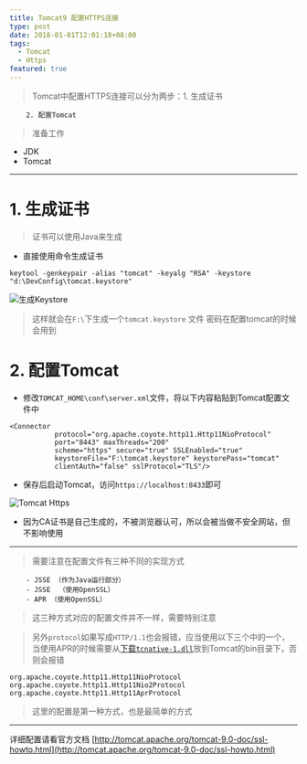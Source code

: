 ```yaml
---
title: Tomcat9 配置HTTPS连接
type: post
date: 2018-01-01T12:01:18+08:00
tags:
  - Tomcat
  - Https
featured: true
---
```


> Tomcat中配置HTTPS连接可以分为两步：1. 生成证书

        2. 配置Tomcat

> 准备工作

- JDK
- Tomcat

---

# 1. 生成证书

> 证书可以使用Java来生成

- 直接使用命令生成证书

```
keytool -genkeypair -alias "tomcat" -keyalg "RSA" -keystore "d:\DevConfig\tomcat.keystore"
```

![生成Keystore](http://img.blog.csdn.net/20170424210011905?watermark/2/text/aHR0cDovL2Jsb2cuY3Nkbi5uZXQvdTAxMzM2MDg1MA==/font/5a6L5L2T/fontsize/400/fill/I0JBQkFCMA==/dissolve/70/gravity/SouthEast)

> 这样就会在`F:\`下生成一个`tomcat.keystore` 文件
> 密码在配置tomcat的时候会用到

# 2. 配置Tomcat

- 修改`TOMCAT_HOME\conf\server.xml`文件，将以下内容粘贴到Tomcat配置文件中

```
<Connector
           protocol="org.apache.coyote.http11.Http11NioProtocol"
           port="8443" maxThreads="200"
           scheme="https" secure="true" SSLEnabled="true"
           keystoreFile="F:\tomcat.keystore" keystorePass="tomcat"
           clientAuth="false" sslProtocol="TLS"/>
```

- 保存后启动Tomcat，访问`https://localhost:8433`即可

![Tomcat Https](http://img.blog.csdn.net/20170424211734554?watermark/2/text/aHR0cDovL2Jsb2cuY3Nkbi5uZXQvdTAxMzM2MDg1MA==/font/5a6L5L2T/fontsize/400/fill/I0JBQkFCMA==/dissolve/70/gravity/SouthEast)

- 因为CA证书是自己生成的，不被浏览器认可，所以会被当做不安全网站，但不影响使用

---

> 需要注意在配置文件有三种不同的实现方式

```
    - JSSE （作为Java运行部分）
    - JSSE  （使用OpenSSL）
    - APR （使用OpenSSL）
```

> 这三种方式对应的配置文件并不一样，需要特别注意

> 另外`protocol`如果写成`HTTP/1.1`也会报错，应当使用以下三个中的一个，当使用APR的时候需要从[下载`tcnative-1.dll`](http://tomcat.apache.org/tomcat-7.0-doc/apr.html)放到Tomcat的bin目录下，否则会报错

```
org.apache.coyote.http11.Http11NioProtocol
org.apache.coyote.http11.Http11Nio2Protocol
org.apache.coyote.http11.Http11AprProtocol
```

> 这里的配置是第一种方式，也是最简单的方式

---

详细配置请看官方文档 [http://tomcat.apache.org/tomcat-9.0-doc/ssl-howto.html](http://tomcat.apache.org/tomcat-9.0-doc/ssl-howto.html)
